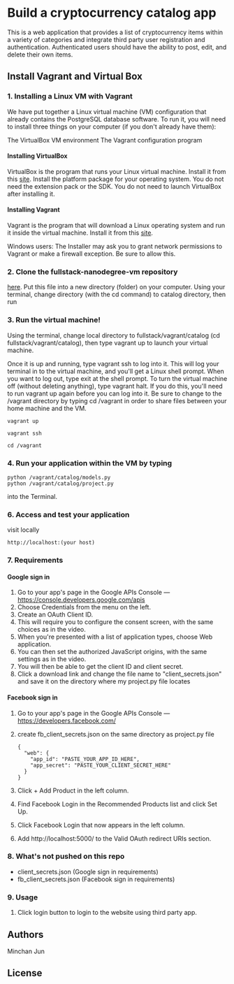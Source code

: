 # Build a cryptocurrency catalog app
This is a web application that provides a list of cryptocurrency items within a variety of categories and integrate third party user registration and authentication. Authenticated users should have the ability to post, edit, and delete their own items.


## Install Vagrant and Virtual Box
### 1. Installing a Linux VM with Vagrant
We have put together a Linux virtual machine (VM) configuration that already contains the PostgreSQL database software. To run it, you will need to install three things on your computer (if you don't already have them):

The VirtualBox VM environment
The Vagrant configuration program

#### Installing VirtualBox
VirtualBox is the program that runs your Linux virtual machine. Install it from this [site](https://www.virtualbox.org/wiki/Downloads). Install the platform package for your operating system. You do not need the extension pack or the SDK. You do not need to launch VirtualBox after installing it.

#### Installing Vagrant
Vagrant is the program that will download a Linux operating system and run it inside the virtual machine. Install it from this [site](https://www.vagrantup.com/downloads.html).

Windows users: The Installer may ask you to grant network permissions to Vagrant or make a firewall exception. Be sure to allow this.

### 2. Clone the fullstack-nanodegree-vm repository
[here](https://github.com/MinchanJun/fullstack-nanodegree-vm.git). Put this file into a new directory (folder) on your computer. Using your terminal, change directory (with the cd command) to catalog directory, then run


### 3. Run the virtual machine!
Using the terminal, change local directory to fullstack/vagrant/catalog (cd fullstack/vagrant/catalog), then type vagrant up to launch your virtual machine.



Once it is up and running, type vagrant ssh to log into it. This will log your terminal in to the virtual machine, and you'll get a Linux shell prompt. When you want to log out, type exit at the shell prompt.  To turn the virtual machine off (without deleting anything), type vagrant halt. If you do this, you'll need to run vagrant up again before you can log into it. Be sure to change to the /vagrant directory by typing cd /vagrant in order to share files between your home machine and the VM.

```
vagrant up

vagrant ssh

cd /vagrant
```


### 4. Run your application within the VM by typing
```
python /vagrant/catalog/models.py
python /vagrant/catalog/project.py
```
into the Terminal.
### 6. Access and test your application
visit locally
```
http://localhost:(your host)
```

### 7. Requirements
#### Google sign in
1. Go to your app's page in the Google APIs Console — https://console.developers.google.com/apis
2. Choose Credentials from the menu on the left.
3. Create an OAuth Client ID.
4. This will require you to configure the consent screen, with the same choices as in the video.
5. When you're presented with a list of application types, choose Web application.
6. You can then set the authorized JavaScript origins, with the same settings as in the video.
7. You will then be able to get the client ID and client secret.
8. Click a download link and change the file name to "client_secrets.json" and save it on the directory where my project.py file locates

#### Facebook sign in
1. Go to your app's page in the Google APIs Console —
https://developers.facebook.com/
2. create fb_client_secrets.json on the same directory as project.py file
    ```
    {
      "web": {
        "app_id": "PASTE_YOUR_APP_ID_HERE",
        "app_secret": "PASTE_YOUR_CLIENT_SECRET_HERE"
      }
    }
    ```

3. Click + Add Product in the left column.
4. Find Facebook Login in the Recommended Products list and click Set Up.
5. Click Facebook Login that now appears in the left column.
6. Add http://localhost:5000/ to the Valid OAuth redirect URIs section.

### 8. What's not pushed on this repo
- client_secrets.json (Google sign in requirements)
- fb_client_secrets.json (Facebook sign in requirements)


### 9. Usage
1. Click login button to login to the website using third party app.

## Authors
Minchan Jun

## License
